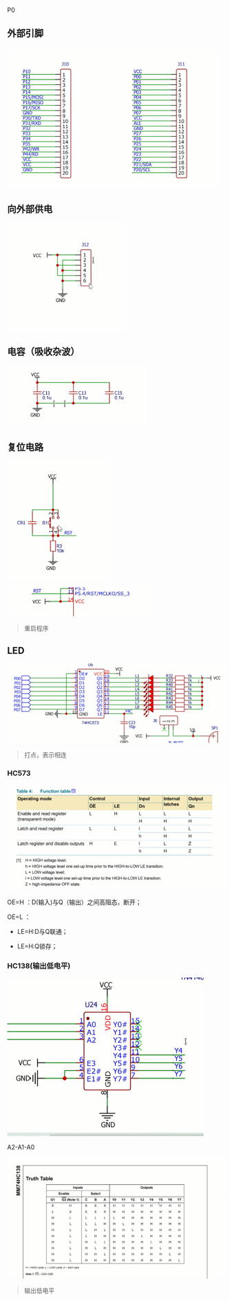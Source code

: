 P0

## 外部引脚

![image-20240401194720140](assets/image-20240401194720140.png)

## 向外部供电

![image-20240401194743694](assets/image-20240401194743694.png)



## 电容（吸收杂波）

![image-20240401195119236](assets/image-20240401195119236.png)



## 复位电路

![image-20240401195157211](assets/image-20240401195157211.png)



![image-20240401195420036](assets/image-20240401195420036.png)

> 重启程序

## LED

![image-20240401195700492](assets/image-20240401195700492.png)

> 打点，表示相连



### HC573

![image-20240401195946740](assets/image-20240401195946740.png)

OE=H ：D(输入)与Q（输出）之间高阻态，断开；

OE=L ：

- LE=H:D与Q联通；

- LE=H:Q锁存；



### HC138(输出低电平)

![image-20240401201428884](assets/image-20240401201428884.png)

A2-A1-A0

![image-20240401201524350](assets/image-20240401201524350.png)

> 输出低电平